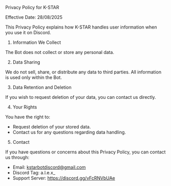 Privacy Policy for K-STAR

Effective Date: 28/08/2025

This Privacy Policy explains how K-STAR handles user information when you use it on Discord.

1. Information We Collect
 
The Bot does not collect or store any personal data.

2. Data Sharing
 
We do not sell, share, or distribute any data to third parties.
All information is used only within the Bot.

3. Data Retention and Deletion
   
If you wish to request deletion of your data, you can contact us directly.

4. Your Rights
   
You have the right to:
- Request deletion of your stored data.
- Contact us for any questions regarding data handling.
  
5. Contact
   
If you have questions or concerns about this Privacy Policy, you can contact us through:
- Email: kstarbotdiscord@gmail.com
- Discord Tag: a.l.e.x_
- Support Server: https://discord.gg/vFcRNVbUAe

